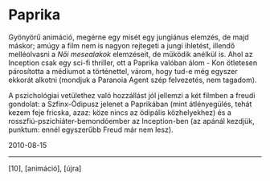 # Paprika

Gyönyörű animáció, megérne egy misét egy jungiánus elemzés, de majd máskor; amúgy a film nem is nagyon rejtegeti a jungi ihletést, illendő melléolvasni a
_Női mesealakok_ elemzéseit, de működik anélkül is. Ahol az Inception csak egy sci-fi thriller, ott a Paprika valóban álom - Kon ötletesen párosította a médiumot a történettel, várom, hogy tud-e még egyszer ekkorát alkotni (mondjuk a Paranoia Agent szép felvezetés, nem tagadom).

A pszichológiai vetülethez való hozzállást jól jellemzi a két filmben a freudi gondolat: a Szfinx-Ödipusz jelenet a Paprikában (mint átlényegülés, tehát kezem feje fricska, azaz: köze nincs az ödipális közhelyekhez) és a rosszfiú-pszichiáter-bemondóember az Inception-ben (az apánál kezdjük, punktum: ennél egyszerűbb Freud már nem lesz).

2010-08-15 

----

[10], [animáció], [újra]
